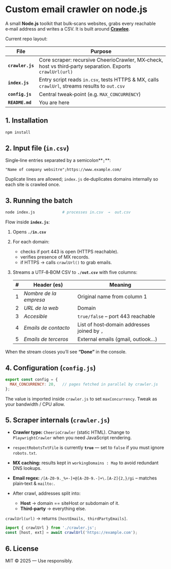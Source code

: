 # Custom email crawler on node.js

A small **Node.js** toolkit that bulk‑scans websites, grabs every reachable e‑mail address and writes a CSV. It is built around **[Crawlee](https://crawlee.dev)**.

Current repo layout:

| File             | Purpose                                                                                                   |
| ---------------- |-----------------------------------------------------------------------------------------------------------|
| **`crawler.js`** | Core scraper: recursive CheerioCrawler, MX‑check, host vs third‑party separation. Exports `crawlUrl(url)` |
| **`index.js`**   | Entry script reads `in.csv`, tests HTTPS & MX, calls `crawlUrl`, streams results to `out.csv`             |
| **`config.js`**  | Central tweak‑point (e.g. `MAX_CONCURRENCY`)                                                              |
| **`README.md`**  | You are here                                                                                              |

## 1. Installation

```bash
npm install
```

## 2. Input file (`in.csv`)

Single‑line entries separated by a semicolon**`;`**:

```csv
"Name of company websitre";https://www.example.com/
```

Duplicate lines are allowed; `index.js` de‑duplicates domains internally so each site is crawled once.

## 3. Running the batch

```bash
node index.js            # processes in.csv  →  out.csv
```

Flow inside **`index.js`**:

1. Opens **`./in.csv`**
2. For each domain:

    * checks if port 443 is open (HTTPS reachable).
    * verifies presence of MX records.
    * if HTTPS → calls `crawlUrl()` to grab emails.
3. Streams a UTF‑8‑BOM CSV to **`./out.csv`** with five columns:

   | # | Header (es)            | Meaning                                     |
      | - |------------------------|---------------------------------------------|
   | 1 | *Nombre de la empresa* | Original name from column 1                 |
   | 2 | *URL de la web*        | Domain                                      |
   | 3 | *Accesible*            | `true/false` – port 443 reachable           |
   | 4 | *Emails de contacto*   | List of host‑domain addresses joined by `,` |
   | 5 | *Emails de terceros*   | External emails (gmail, outlook…)           |

When the stream closes you’ll see **“Done”** in the console.

## 4. Configuration (`config.js`)

```js
export const config = {
  MAX_CONCURRENCY: 20,   // pages fetched in parallel by crawler.js
};
```

The value is imported inside `crawler.js` to set `maxConcurrency`. Tweak as your bandwidth / CPU allow.

## 5. Scraper internals (`crawler.js`)

* **Crawler type:** `CheerioCrawler` (static HTML).
  Change to `PlaywrightCrawler` when you need JavaScript rendering.
* `respectRobotsTxtFile` is currently **`true`** — set to `false` if you must ignore `robots.txt`.
* **MX caching:** results kept in `workingDomains : Map` to avoid redundant DNS lookups.
* **Email regex:** `/[A-Z0-9._%+-]+@[A-Z0-9.-]+\.[A-Z]{2,}/gi` – matches plain‑text & `mailto:`.
* After crawl, addresses split into:

    * **Host** → domain == siteHost *or* subdomain of it.
    * **Third‑party** → everything else.

`crawlUrl(url)` → returns `[hostEmails, thirdPartyEmails]`.

```js
import { crawlUrl } from './crawler.js';
const [host, ext] = await crawlUrl('https://example.com');
```

## 6. License

MIT © 2025 — Use responsibly.